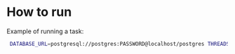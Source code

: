 # How to run

Example of running a task:
```bash
 DATABASE_URL=postgresql://postgres:PASSWORD@localhost/postgres THREADS_GTFS=2 GTFS_ZIP_TEMP=./temp-zip/ GTFS_UNCOMPRESSED_TEMP=./temp-uncompressed/ ./target/release/maple
 ```